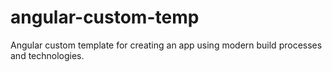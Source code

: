 # angular-custom-temp
Angular custom template for creating an app using modern build processes and technologies.
